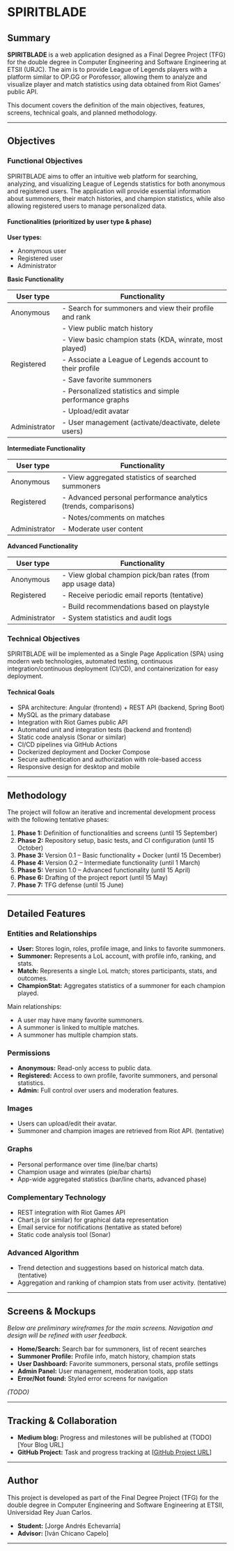 # SPIRITBLADE

## Summary

**SPIRITBLADE** is a web application designed as a Final Degree Project (TFG) for the double degree in Computer Engineering and Software Engineering at ETSII (URJC). The aim is to provide League of Legends players with a platform similar to OP.GG or Porofessor, allowing them to analyze and visualize player and match statistics using data obtained from Riot Games' public API.

This document covers the definition of the main objectives, features, screens, technical goals, and planned methodology.

---

## Objectives

### Functional Objectives

SPIRITBLADE aims to offer an intuitive web platform for searching, analyzing, and visualizing League of Legends statistics for both anonymous and registered users. The application will provide essential information about summoners, their match histories, and champion statistics, while also allowing registered users to manage personalized data.

#### Functionalities (prioritized by user type & phase)

**User types:**
- Anonymous user
- Registered user
- Administrator

**Basic Functionality**

| User type         | Functionality                                                                                 |
|-------------------|----------------------------------------------------------------------------------------------|
| Anonymous         | - Search for summoners and view their profile and rank                                       |
|                   | - View public match history                                                                  |
|                   | - View basic champion stats (KDA, winrate, most played)                                      |
| Registered        | - Associate a League of Legends account to their profile                                     |
|                   | - Save favorite summoners                                                                    |
|                   | - Personalized statistics and simple performance graphs                                      |
|                   | - Upload/edit avatar                                                                         |
| Administrator     | - User management (activate/deactivate, delete users)                                        |

**Intermediate Functionality**

| User type         | Functionality                                                                                 |
|-------------------|----------------------------------------------------------------------------------------------|
| Anonymous         | - View aggregated statistics of searched summoners                                           |
| Registered        | - Advanced personal performance analytics (trends, comparisons)                              |
|                   | - Notes/comments on matches                                                                  |
| Administrator     | - Moderate user content                                                                      |

**Advanced Functionality**

| User type         | Functionality                                                                                 |
|-------------------|----------------------------------------------------------------------------------------------|
| Anonymous         | - View global champion pick/ban rates (from app usage data)                                  |
| Registered        | - Receive periodic email reports (tentative)                                                 |
|                   | - Build recommendations based on playstyle                                                   |
| Administrator     | - System statistics and audit logs                                                           |


### Technical Objectives

SPIRITBLADE will be implemented as a Single Page Application (SPA) using modern web technologies, automated testing, continuous integration/continuous deployment (CI/CD), and containerization for easy deployment.

#### Technical Goals

- SPA architecture: Angular (frontend) + REST API (backend, Spring Boot)
- MySQL as the primary database
- Integration with Riot Games public API
- Automated unit and integration tests (backend and frontend)
- Static code analysis (Sonar or similar)
- CI/CD pipelines via GitHub Actions
- Dockerized deployment and Docker Compose
- Secure authentication and authorization with role-based access
- Responsive design for desktop and mobile

---

## Methodology

The project will follow an iterative and incremental development process with the following tentative phases:

1. **Phase 1:** Definition of functionalities and screens (until 15 September)
2. **Phase 2:** Repository setup, basic tests, and CI configuration (until 15 October)
3. **Phase 3:** Version 0.1 – Basic functionality + Docker (until 15 December)
4. **Phase 4:** Version 0.2 – Intermediate functionality (until 1 March)
5. **Phase 5:** Version 1.0 – Advanced functionality (until 15 April)
6. **Phase 6:** Drafting of the project report (until 15 May)
7. **Phase 7:** TFG defense (until 15 June)

---

## Detailed Features

### Entities and Relationships

- **User:** Stores login, roles, profile image, and links to favorite summoners.
- **Summoner:** Represents a LoL account, with profile info, ranking, and stats.
- **Match:** Represents a single LoL match; stores participants, stats, and outcomes.
- **ChampionStat:** Aggregates statistics of a summoner for each champion played.

Main relationships:
- A user may have many favorite summoners.
- A summoner is linked to multiple matches.
- A summoner has multiple champion stats.

### Permissions

- **Anonymous:** Read-only access to public data.
- **Registered:** Access to own profile, favorite summoners, and personal statistics.
- **Admin:** Full control over users and moderation features.

### Images

- Users can upload/edit their avatar.
- Summoner and champion images are retrieved from Riot API. (tentative)

### Graphs

- Personal performance over time (line/bar charts)
- Champion usage and winrates (pie/bar charts)
- App-wide aggregated statistics (bar/line charts, advanced phase)

### Complementary Technology

- REST integration with Riot Games API
- Chart.js (or similar) for graphical data representation
- Email service for notifications (tentative as stated before)
- Static code analysis tool (Sonar)

### Advanced Algorithm

- Trend detection and suggestions based on historical match data. (tentative)
- Aggregation and ranking of champion stats from user activity. (tentative)

---

## Screens & Mockups

*Below are preliminary wireframes for the main screens. Navigation and design will be refined with user feedback.*

- **Home/Search:** Search bar for summoners, list of recent searches
- **Summoner Profile:** Profile info, match history, champion stats
- **User Dashboard:** Favorite summoners, personal stats, profile settings
- **Admin Panel:** User management, moderation tools, app stats
- **Error/Not found:** Styled error screens for navigation

*(TODO)*

---

## Tracking & Collaboration

- **Medium blog:** Progress and milestones will be published at (TODO) [Your Blog URL]
- **GitHub Project:** Task and progress tracking at [[GitHub Project URL](https://github.com/codeurjc-students/2025-SPIRITBLADE)]

---

## Author

This project is developed as part of the Final Degree Project (TFG) for the double degree in Computer Engineering and Software Engineering at ETSII, Universidad Rey Juan Carlos.

- **Student:** [Jorge Andrés Echevarría]
- **Advisor:** [Iván Chicano Capelo]

---
